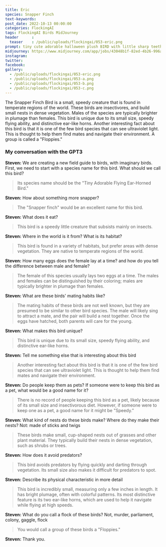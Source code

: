 ```yaml
---
title: Eric
species: Snapper Finch
text-keywords: 
post_date: 2022-10-13 00:00:00
categories: FlockingAI
tags: FlockingAI Birds MidJourney 
header      :
  teaser    : /public/uploads/flockingai/053-eric.png
prompt: tiny cute adorable halloween plush BIRD with little sharp teeth, intricate furry details, soft cinematic lighting, 8k, portrait, Pixar style character, octane render
midjourney: https://www.midjourney.com/app/jobs/43048b1f-82ed-4b26-996a-8e41f33f521b
instagram: 
twitter: 
facebook: 
gallery: 
  - /public/uploads/flockingai/053-eric.png
  - /public/uploads/flockingai/053-a.png
  - /public/uploads/flockingai/053-b.png
  - /public/uploads/flockingai/053-c.png
---
```


The Snapper Finch Bird is a small, speedy creature that is found in temperate regions of the world. These birds are insectivores, and build small nests in dense vegetation. Males of the species are typically brighter in plumage than females. This bird is unique due to its small size, speedy flying ability, and distinctive ear-like horns. Another interesting fact about this bird is that it is one of the few bird species that can see ultraviolet light. This is thought to help them find mates and navigate their environment. A group is called a "Floppies."

### My conversation with the GPT3

**Steven:** We are creating a new field guide to birds, with imaginary birds. First, we need to start with a species name for this bird. What should we call this bird?

> Its species name should be the "Tiny Adorable Flying Ear-Horned Bird."

**Steven:** How about something more snapper?

> The "Snapper finch" would be an excellent name for this bird.

**Steven:** What does it eat?

> This bird is a speedy little creature that subsists mainly on insects.

**Steven:** Where in the world is it from? What is its habitat?

> This bird is found in a variety of habitats, but prefer areas with dense vegetation. They are native to temperate regions of the world.

**Steven:** How many eggs does the female lay at a time? and how do you tell the difference between male and female?

> The female of this species usually lays two eggs at a time. The males and females can be distinguished by their coloring; males are typically brighter in plumage than females.

**Steven:** What are these birds' mating habits like?

> The mating habits of these birds are not well known, but they are presumed to be similar to other bird species. The male will likely sing to attract a mate, and the pair will build a nest together. Once the eggs have hatched, both parents will care for the young.

**Steven:** What makes this bird unique?

> This bird is unique due to its small size, speedy flying ability, and distinctive ear-like horns.

**Steven:** Tell me something else that is interesting about this bird

> Another interesting fact about this bird is that it is one of the few bird species that can see ultraviolet light. This is thought to help them find mates and navigate their environment.

**Steven:** Do people keep them as pets? If someone were to keep this bird as a pet, what would be a good name for it?

> There is no record of people keeping this bird as a pet, likely because of its small size and insectivorous diet. However, if someone were to keep one as a pet, a good name for it might be "Speedy."

**Steven:** What kind of nests do these birds make? Where do they make their nests? Not: made of sticks and twigs

> These birds make small, cup-shaped nests out of grasses and other plant material. They typically build their nests in dense vegetation, such as shrubs or trees.

**Steven:** How does it avoid predators?

> This bird avoids predators by flying quickly and darting through vegetation. Its small size also makes it difficult for predators to spot.

**Steven:** Describe its physical characteristic in more detail

> This bird is incredibly small, measuring only a few inches in length. It has bright plumage, often with colorful patterns. Its most distinctive feature is its two ear-like horns, which are used to help it navigate while flying at high speeds.

**Steven:** What do you call a flock of these birds? Not, murder, parliament, colony, gaggle, flock

> You would call a group of these birds a "Floppies."

**Steven:** Thank you.
